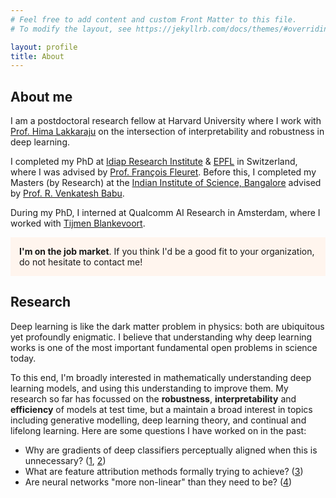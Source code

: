 ```yaml
---
# Feel free to add content and custom Front Matter to this file.
# To modify the layout, see https://jekyllrb.com/docs/themes/#overriding-theme-defaults

layout: profile
title: About
---
```


## About me

I am a postdoctoral research fellow at Harvard University where I work with [Prof. Hima Lakkaraju](https://himalakkaraju.github.io/) on the intersection of interpretability and robustness in deep learning.

I completed my PhD at [Idiap Research Institute](http://www.idiap.ch/en) & [EPFL](http://epfl.ch/) in Switzerland, where I was advised by [Prof. François Fleuret](https://www.idiap.ch/~fleuret/). Before this, I completed my Masters (by Research) at the [Indian Institute of Science, Bangalore](http://www.iisc.ac.in/) advised by [Prof. R. Venkatesh Babu](http://cds.iisc.ac.in/faculty/venky/).

During my PhD, I interned at Qualcomm AI Research in Amsterdam, where I worked with [Tijmen Blankevoort](https://www.linkedin.com/in/tijmen-blankevoort-a5633a24/).

<p style="border-width:2px; border-style:none; background-color:seashell; padding: 1em;">
<b>I'm on the job market</b>. If you think I'd be a good fit to your organization, do not hesitate to contact me!
</p>

## Research

Deep learning is like the dark matter problem in physics: both are ubiquitous yet profoundly enigmatic. I believe that understanding why deep learning works is one of the most important fundamental open problems in science today.

To this end, I'm broadly interested in mathematically understanding deep learning models, and using this understanding to improve them. My research so far has focussed on the **robustness**, **interpretability** and **efficiency** of models at test time, but a maintain a broad interest in topics including generative modelling, deep learning theory, and continual and lifelong learning. Here are some questions I have worked on in the past:
- Why are gradients of deep classifiers perceptually aligned when this is unnecessary? ([1](https://openreview.net/forum?id=dYeAHXnpWJ4), [2](https://arxiv.org/abs/2305.19101))  
- What are feature attribution methods formally trying to achieve? ([3](https://arxiv.org/abs/2206.01254))
- Are neural networks "more non-linear" than they need to be? ([4](https://arxiv.org/abs/2206.07144)) 

[//]: # (**Research interests**: interpretability, robustness, model efficiency, generative modelling, theory of deep learning, continual and lifelong learning)


